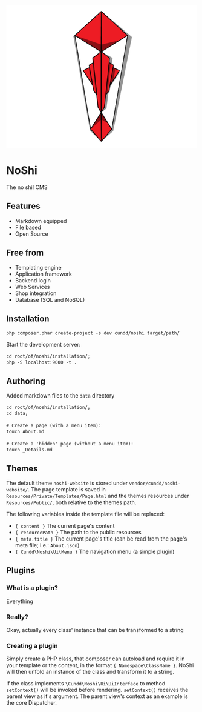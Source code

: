 ![NoShi Logo][logo]

NoShi
=====

The no shi! CMS


Features
--------

- Markdown equipped
- File based
- Open Source


Free from
---------

- Templating engine
- Application framework
- Backend login
- Web Services
- Shop integration
- Database (SQL and NoSQL)


Installation
------------

    php composer.phar create-project -s dev cundd/noshi target/path/


Start the development server:

	cd root/of/noshi/installation/;
	php -S localhost:9000 -t .


Authoring
---------

Added markdown files to the `data` directory

	cd root/of/noshi/installation/;
	cd data;
	
	# Create a page (with a menu item):
	touch About.md
	
	# Create a 'hidden' page (without a menu item):
	touch _Details.md
	

Themes
------

The default theme `noshi-website` is stored under `vendor/cundd/noshi-website/`.
The page template is saved in `Resources/Private/Templates/Page.html` and the themes resources under `Resources/Public/`, both relative to the themes path.

The following variables inside the template file will be replaced:

- `{ content }` The current page's content
- `{ resourcePath }` The path to the public resources
- `{ meta.title }` The current page's title (can be read from the page's meta file; i.e.: `About.json`)
- `{ Cundd\Noshi\Ui\Menu }` The navigation menu (a simple plugin)


Plugins
-------

### What is a plugin?
Everything

### Really?
Okay, actually every class' instance that can be transformed to a string

### Creating a plugin
Simply create a PHP class, that composer can autoload and require it in your template or the content, in the format `{ Namespace\ClassName }`. NoShi will then unfold an instance of the class and transform it to a string.

If the class implements `\Cundd\Noshi\Ui\UiInterface` to method `setContext()` will be invoked before rendering.
`setContext()` receives the parent view as it's argument. The parent view's context as an example is the core Dispatcher.



[logo]: /Resources/Public/Graphics/noshi-logo.png
